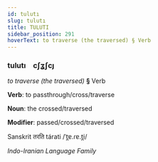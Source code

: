```yaml
---
id: tulutı
slug: tulutı
title: TULUTI
sidebar_position: 291
hoverText: to traverse (the traversed) § Verb
---
```


### tulutı&emsp;<span kind="abugida">cʃʓʃcȷ</span>

*to traverse (the traversed)* **§** Verb

**Verb**: to passthrough/cross/traverse

**Noun**: the crossed/traversed

**Modifier**: passed/crossed/traversed

Sanskrit तरति tárati /ˈt̪ɐ.ɾɐ.t̪i/

*Indo-Iranian Language Family*